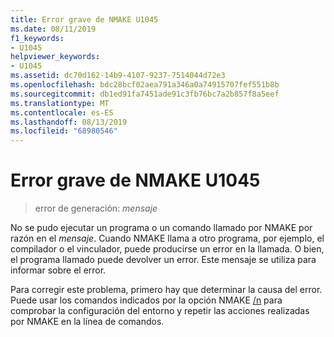 ```yaml
---
title: Error grave de NMAKE U1045
ms.date: 08/11/2019
f1_keywords:
- U1045
helpviewer_keywords:
- U1045
ms.assetid: dc70d162-14b9-4107-9237-7514044d72e3
ms.openlocfilehash: bdc28bcf02aea791a346a0a74915707fef551b8b
ms.sourcegitcommit: db1ed91fa7451ade91c3fb76bc7a2b857f8a5eef
ms.translationtype: MT
ms.contentlocale: es-ES
ms.lasthandoff: 08/13/2019
ms.locfileid: "68980546"
---
```

# <a name="nmake-fatal-error-u1045"></a>Error grave de NMAKE U1045

> error de generación: *mensaje*

No se pudo ejecutar un programa o un comando llamado por NMAKE por razón en el *mensaje*. Cuando NMAKE llama a otro programa, por ejemplo, el compilador o el vinculador, puede producirse un error en la llamada. O bien, el programa llamado puede devolver un error. Este mensaje se utiliza para informar sobre el error.

Para corregir este problema, primero hay que determinar la causa del error. Puede usar los comandos indicados por la opción NMAKE [/n](../../build/reference/running-nmake.md#nmake-options) para comprobar la configuración del entorno y repetir las acciones realizadas por NMAKE en la línea de comandos.
